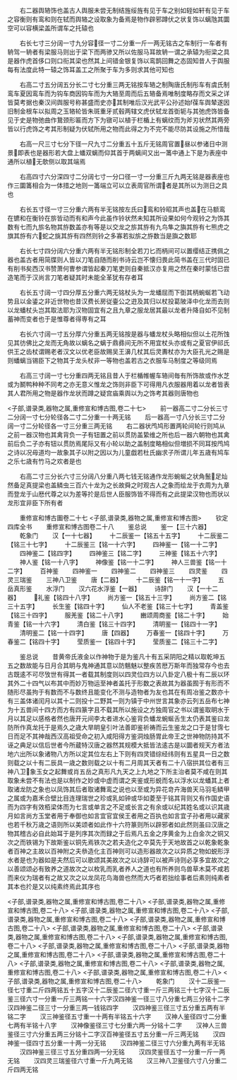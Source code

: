 <!-- { "loadSidebar": true } -->
　　右二器舆辂饰也盖古人舆服未尝无制结旌绥旌有见于车之别如轾如轩有见于车之容衡则有鸾和则在轼而舆辂之设取象为备焉是物作辟邪蹲伏之状复饰以螭虺其圜空可以容横梁盖所谓车之托辕也

　　右长七寸三分阔一寸九分容径一寸二分重一斤一两无铭古之车制行一车者有辀驾一辀者有梁服马则出于梁下而两骖又所以佐服马耳故辀一谓之承辕为衔梁之具是器作虎首侈口则口衔其梁也然其上间错金银复饰以鸾鹊回舞之态固知昔人于舆服每有法度此特一辕之饰耳盖工之所聚于车为多则求其他可知也

　　右高二寸五分阔五分长二寸七分重三两无铭按车辂之制陶唐氏制彤车有虞氏制鸾车夏因鸾车而为钩车商因钩车而为大辂至周而后五辂备焉唯制度略存而文采之详皆莫考据也秦汉间舆服号称甚盛而史亦其制唯后汉光武平公孙述始葆车舆辇遂因旧制金根车以拟周之玉辂轮皆朱斑重牙贰毂两辖文虎伏轼龙首衘轭与其弛虎饰皆备见于史是物弛曲作鵞颈形匾而方下为镦可以植于栏楯上有螭纹而为斧刃状然其两旁皆以行虎饰之考其形制疑为伏轼所用之物而此得之为不完不能尽防其设施之所惜哉



　　右高一尺三寸七分下径一尺九寸二分重五十五斤无铭周官置昼以参诸日中测景即表也是器形若大盘上蟠双螭而仰其首于两螭间又出一筩中通上下是为表座中通所以植无欹侧以取其端焉

　　右高四寸六分深四寸二分阔七寸一分口径一寸一分重三斤九两无铭是器表座也作三圜筩相合为一体措之地则一筩端立可以立表周官所谓者是其所以为测日之具也

　　右长五寸径一寸三分重六两有半无铭按左氏曰鸾和铃昭其声也盖在马额鸾在镳和在衡铃在旂皆动而有和声今此虽作铃状然未知其所设果如何今观铃之为饰其数有七而九旂名物其斿数盖亦有等是以交龙之旂其斿有九鸟隼之旟其斿有七熊虎之旗其斿有六蛇之旐其斿有四然则铃之多寡若拟旂之斿数当是旟之数耶

　　右长七寸四分阔六分重六两有半无铭形制全若刀匕而柄间可以置缨结正携佩之器也盖古者用简牒则人皆以刀笔自随而削书诗云岂不懐归畏此简书盖在三代时固已有削书矣西汉书赞萧何曺参谓皆起秦刀笔吏则自秦抵汉亦复用之然在秦时蒙恬已尝造笔而于汉尚言刀笔者疑其时未能全革犹有存者耳

　　右长五寸阔一寸四分厚五分重六两无铭杖头为一龙蟠屈而下衘其柄蜿蜒若飞动势且以金鋈之非近世物也昔汉费长房従壷公之逰及其归以杖投葛陂泽中化龙而去则以龙蟠杖头岂其取法耶为汉物固宜有之且九章之服龙居其最以龙者升降自如不见制蓄神而变者也于是惟尊者得専有之耳

　　右长六寸阔一寸五分厚六分重五两无铭按是器与蟠龙杖头略相似但以土花所蚀见其彷佛比之龙而无角故以螭名之螭于鼎彞间无所不用宜杖头亦或有之夏官伊祁氏供王之齿杖谓赐老者汉文以优老臣故赐吴王濞几杖其后灵夀杖亦为大臣孔光之赐是则蟠螭当锡臣下之物其于龙头杖非一等物也盖若古之衣服车马制度之等级同焉

　　右高三寸阔一寸七分重四两无铭且昔人于栏楯帷幄车辂间毎有所饰故或作水芝或为鬭鸭种种不同考之亦无意义惟龙之饰则非臣下可得用凡衣服器用着以龙者皆表其人君所用之物是器作龙状而蹲之疑宫庙乘舆以为之饰考其器则唐物也

<子部,谱录类,器物之属,重修宣和博古图,卷二十七>
　　前一器高二寸二分长三寸二分阔一寸七分轮径各二寸二分重一十两无铭
　　后一器高一寸八分长三寸二分阔一寸二分轮径各一寸三分重三两无铭
　　右二器状鸤鸠形置两轮间轮行则鸠从之前一器汉物也其禽背负一子有钮置之前以贯防盖絷维之所也后一器六朝物也其禽前后负二子亦有钮以贯防焉尾际又有小轮以助之盖制度略相似但増损不同耳按鸤鸠之诗以况毋道均一故象其子以附之因以为儿童戯若杜氏幽求子所谓儿年五歳有鸠车之乐七歳有竹马之欢者是也

　　右高二寸三分长六寸三分阔八分重八两七钱无铭通作龙形蜿蜒之状角鬛足灿然备足真提梁也盖鳞虫三百六十龙为之长故舜之时观古人之象而绘龙于衣周为九章而登龙于山厯代尊之以为差等扵是后世人臣服饰皆不得而有之此提梁汉物也而状以龙形宜非臣下所有者

　　重修宣和博古圗卷二十七
<子部,谱录类,器物之属,重修宣和博古图>
　　钦定四库全书
　　重修宣和博古图卷二十八
　　鉴总说
　　鉴一【三十六器】
　　乾象门
　　汉【一十七器】
　　十二辰鉴一【铭五十五字】
　　十二辰鉴二【铭三十七字】
　　十二辰鉴三【铭一十六字】
　　四神鉴一【铭一十二字】
　　四神鉴二【铭四字】
　　四神鉴三【铭二字】
　　三神鉴【铭五十六字】
　　神人鉴【铭一十八字】
　　神像鉴【铭一十二字】
　　神人三兽鉴【铭一十二字】
　　百神鉴
　　四神鉴一
　　四神鉴二
　　四神鉴三
　　四灵鉴
　　四灵三瑞鉴
　　三神八卫鉴
　　唐【二器】
　　十二辰鉴【铭一十一字】
　　五岳真形鉴
　　水浮门
　　汉六花水浮鉴【一器】
　　诗辞门
　　汉【一十二器】
　　礼鉴【铭四十八字】
　　尚方鉴一【铭五十三字】
　　尚方鉴二【铭三十五字】
　　长生鉴【铭四十字】
　　仙人不老鉴【铭三十七字】
　　青盖鉴【铭三十四字】
　　服羌鉴【铭二十八字】
　　豳颂周商鉴【铭二十字】
　　始青鉴【铭一十六字】
　　清白鉴【铭三十四字】
　　清眀鉴一【铭四十一字】
　　清明鉴二【铭一十四字】
　　唐【四器】
　　万春鉴一【铭四十字】
　　万春鉴二【铭四十字】
　　莹质鉴一【铭四十字】
　　莹质鉴二【铭三十二字】

　　鉴总说
　　昔黄帝氏液金以作神物于是为鉴凡十有五采阴阳之精以取乾坤五五之数故能与日月合其眀与鬼神通其意以防魑魅以整疾苦厯万斯年而独常存今也去古既逺不可尽攷世有得其一者载其制度则以四灵位四方以八卦定八极十有二辰以环其外二十四气以布其中而妙万物运至神者盖托于形数之表故其为器虽囿于有形而不随形尽虽拘于有数而不与数终且能变化不测与造物者为友也其在有周冶鉴之数亦十有三盖体诸闰月以其十二则投十二野其一则为镇于中州世言其象亦云列五岳布七神为十五兽间十四方而方有四篆字且不载其所以施设之方独周官之书以谓鉴取眀水于月以其足以感格者然也唐开元间李太者进水心鉴背负蟠龙蜿蜒舌生太仍表其鉴曰龙防所作真龙托于是焉久之歳大旱眀皇引叶法善即鉴祈祷而云生鉴龙之口于是甘霈七日而足不其神哉西汉高祖受命之初入咸阳得方鉴洞烛肠胃此帝王之世神物防持其不诬之典足以信后世者今所蔵特汉唐之器然其规模大抵皆法逺古是以圜者规天方者法地六出所以象诸物八方所以定其位左右上下则有四灵错综经纬则有五星具一日之数则载之以十有二辰具一歳之数则载之以十有二月周其天者有二十八宿拱其位者有三神八卫象玉女之起舞或肖五岳之真形凡九天之上九地之下所主治者莫不咸在则其取象未尝不有法也是以制作之妙或中虚而谓之夹鉴或形蜕而名以浮水以龙蟠其上者取诸龙防之象也以凤饰其后者取诸舞鸾之说也以至或为异花竒卉海兽天马羽毛鳞甲之属或为嘉禾合壁比目连理瑞世之珍或乳如钟或华如菱至于铭其背则又有作国史语而为四字有效栢梁体而为七言或单言之不足或长言之有余或以纪其姓名或以识其歳月如言尚方玉堂者用于奉御也如言宜官宜侯王者用之百执也如言宜子孙者用以藏家也若千秋万歳之语则所以美颂者如此作十六符篆则所以辟邪者如此然则虽曰汉唐之物其稽古必自此始耳于是列序其次而録之于后焉凡五金之序黄金为上白金次之铜又次之而铁锡为下故斯鉴以铜先焉铁次之若夫造化之夲莫先于天地故首之以乾象乾象者百神之主故以百神附之夫叅造化主百神则可以造形器故次之以异质之物如蜕形浮水者是也为器如是夫然后可以歌颂其美故次之以诗辞可以被声诗则必享多宜故次之以善颂颂必有致养之道故次之以枚乳而乳者养人之道也有所养则鸟兽草木莫不咸若而来仪为瑞者有之故又次之以龙凤花鸟海兽也然而大巧者若拙绘事者后素则纯素者其本也扵是又以纯素终焉此其序也

<子部,谱录类,器物之属,重修宣和博古图,卷二十八>
<子部,谱录类,器物之属,重修宣和博古图,卷二十八>
<子部,谱录类,器物之属,重修宣和博古图,卷二十八>
<子部,谱录类,器物之属,重修宣和博古图,卷二十八>
<子部,谱录类,器物之属,重修宣和博古图,卷二十八>
<子部,谱录类,器物之属,重修宣和博古图,卷二十八>
<子部,谱录类,器物之属,重修宣和博古图,卷二十八>
<子部,谱录类,器物之属,重修宣和博古图,卷二十八>
<子部,谱录类,器物之属,重修宣和博古图,卷二十八>
<子部,谱录类,器物之属,重修宣和博古图,卷二十八>
<子部,谱录类,器物之属,重修宣和博古图,卷二十八>
<子部,谱录类,器物之属,重修宣和博古图,卷二十八>
<子部,谱录类,器物之属,重修宣和博古图,卷二十八>
<子部,谱录类,器物之属,重修宣和博古图,卷二十八>
<子部,谱录类,器物之属,重修宣和博古图,卷二十八>
　　乾象门
　　汉十二辰鉴一径七寸重二斤四两铭五十五字汉十二辰鉴二径六寸重一斤三两铭三十七字汉十二辰鉴三径六寸一分重一斤三两铭一十六字汉四神鉴一径三寸八分重七两三分铭十二字汉四神鉴二径三寸一分重三两一钱铭四字
　　汉四神鉴三径三寸五分重五两有半铭二字
　　汉三神鉴径五寸重一十两有半铭五十六字
　　汉神人鉴径四寸二分重七两有半铭十八字
　　汉神像鉴径三寸七分重六两一分铭十二字
　　汉神人三兽鉴径三寸六分重五两三分铭十二字汉百神鉴径五寸五分重一斤三两无铭
　　汉四神鉴一径四寸五分重一十两一分无铭
　　汉四神鉴二径三寸六分重九两有半无铭
　　汉四神鉴三径三寸五分重四两一分无铭
　　汉四灵鉴径五寸一分重一斤一两无铭
　　汉四灵三瑞鉴径六寸重一斤九两无铭
　　汉三神八卫鉴径六寸八分重二斤四两无铭
